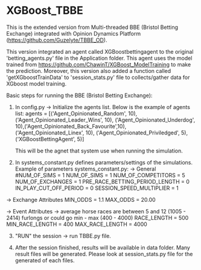 # XGBoost_TBBE

This is the extended version from Multi-threaded BBE (Bristol Betting Exchange) integrated with Opinion Dynamics Platform (https://github.com/Guzelyte/TBBE_OD). 

This version integrated an agent called XGBoostbettingagent to the original 'betting_agents.py' file in the Application folder. This agent uses the model trained from https://github.com/ChawinT/XGBoost_ModelTraining to make the prediction. Moreover, this version also added a function called 'getXGboostTrainData' to 'session_stats.py' file to collects/gather data for XGboost model training. 

Basic steps for running the BBE (Bristol Betting Exchange): 
1. In config.py -> Initialize the agents list. Below is the example of agents list:
   agents = [('Agent_Opinionated_Random', 10), ('Agent_Opinionated_Leader_Wins', 10),
          ('Agent_Opinionated_Underdog', 10),('Agent_Opinionated_Back_Favourite',10),
          ('Agent_Opinionated_Linex', 10), ('Agent_Opinionated_Priviledged', 5),
          ('XGBoostBettingAgent', 5)]

   This will be the agnet that system use when running the simulation. 

2. In systems_constant.py defines parameters/settings of the simulations. Example of parameters  systems_constant.py: 
   -> General
  #NUM_OF_SIMS = 1
  NUM_OF_SIMS = 1
  NUM_OF_COMPETITORS = 5
  NUM_OF_EXCHANGES = 1
  PRE_RACE_BETTING_PERIOD_LENGTH = 0
  IN_PLAY_CUT_OFF_PERIOD = 0
  SESSION_SPEED_MULTIPLIER = 1

  -> Exchange Attributes
  MIN_ODDS = 1.1
  MAX_ODDS = 20.00

  -> Event Attributes
  -> average horse races are between 5 and 12 (1005 - 2414) furlongs or could go min - max (400 - 4000)
  RACE_LENGTH = 500
  MIN_RACE_LENGTH = 400
  MAX_RACE_LENGTH = 4000


3. "RUN" the session -> run TBBE.py file. 

4. After the session finished, results will be available in data folder. Many result files will be generated. Please look at session_stats.py file for the generated of each files. 






  

  





